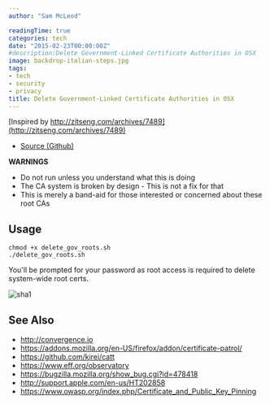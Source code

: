 ```yaml
---
author: "Sam McLeod"

readingTime: true
categories: tech
date: "2015-02-23T00:00:00Z"
#description:Delete Government-Linked Certificate Authorities in OSX
image: backdrop-italian-steps.jpg
tags:
- tech
- security
- privacy
title: Delete Government-Linked Certificate Authorities in OSX
---
```



[Inspired by http://zitseng.com/archives/7489](http://zitseng.com/archives/7489)

* [Source (Github)](https://github.com/sammcj/delete-unknown-root-ca)

**WARNINGS**

* Do not run unless you understand what this is doing
* The CA system is broken by design - This is not a fix for that
* This is merely a band-aid for those interested or concerned about these root CAs
<!--more-->

## Usage

```
chmod +x delete_gov_roots.sh
./delete_gov_roots.sh
```

You'll be prompted for your password as root access is required to delete system-wide root certs.

![sha1](https://cloud.githubusercontent.com/assets/862951/6326428/a261ae24-bba5-11e4-9f69-5aeb36257077.png)

## See Also

* <http://convergence.io>
* <https://addons.mozilla.org/en-US/firefox/addon/certificate-patrol/>
* <https://github.com/kirei/catt>
* <https://www.eff.org/observatory>
* <https://bugzilla.mozilla.org/show_bug.cgi?id=478418>
* <http://support.apple.com/en-us/HT202858>
* <https://www.owasp.org/index.php/Certificate_and_Public_Key_Pinning>
